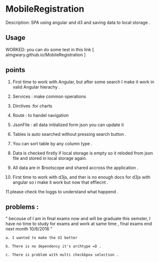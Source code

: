 #  MobileRegistration
Description:  SPA using angular and d3 and saving data to local storage . 
## Usage
WORKED: you can do some test in this link [ almgwary.github.io/MobileRegistration ] 
 
## points

1. First time to work with Angular, but after some search I make it work in valid Angular hierachy .

2. Services : make  common operations 
 
3. Dirctives :for charts 

4. Route : to handel navigation 

5. JsonFile :   all data initialized form json you can update it

6. Tables is auto searched without pressing search button .

7. You can sort table by any column type . 

8. Data is checked firstly if local storage is empty so it reloded from json file and stored in local storage again.


9. All data are in $rootscope and shared accross the application . 

10. First time to work with d3js, and ther is no enough docs for d3js with angular so i make it work but now that effiecnt .

11.please check the loggs to understand what happend .

## problems :
   " becouse of I am in final exams now and will be graduate this semster, I have no time to study for exams and work at same time ,  final exams end next month  10/6/2016 "
    
    a. I wanted to make the UI better 
    
    b. There is no dependency it's archtype =D .
   
    c. There is problem with multi checkbpox selection .
